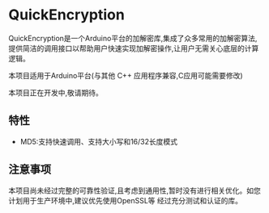 # QuickEncryption
QuickEncryption是一个Arduino平台的加解密库,集成了众多常用的加解密算法,提供简洁的调用接口以帮助用户快速实现加解密操作,让用户无需关心底层的计算逻辑。

本项目适用于Arduino平台(与其他 C++ 应用程序兼容,C应用可能需要修改)

本项目正在开发中,敬请期待。

## 特性
- MD5:支持快速调用、支持大小写和16/32长度模式

## 注意事项
本项目尚未经过完整的可靠性验证,且考虑到通用性,暂时没有进行相关优化。如您计划用于生产环境中,建议优先使用OpenSSL等
经过充分测试和认证的库。
